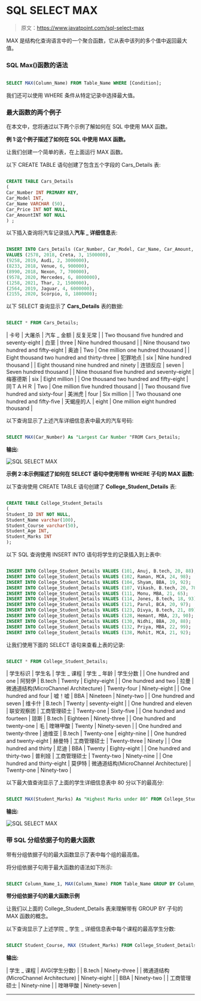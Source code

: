 # SQL SELECT MAX

> 原文：<https://www.javatpoint.com/sql-select-max>

MAX 是结构化查询语言中的一个聚合函数，它从表中该列的多个值中返回最大值。

### SQL Max()函数的语法

```sql

SELECT MAX(Column_Name) FROM Table_Name WHERE [Condition];

```

我们还可以使用 WHERE 条件从特定记录中选择最大值。

### 最大函数的两个例子

在本文中，您将通过以下两个示例了解如何在 SQL 中使用 MAX 函数。

**例 1:这个例子描述了如何在 SQL 中使用 MAX 函数。**

让我们创建一个简单的表，在上面运行 MAX 函数。

以下 CREATE TABLE 语句创建了包含五个字段的 Cars_Details 表:

```sql

CREATE TABLE Cars_Details
(
Car_Number INT PRIMARY KEY,
Car_Model INT,
Car_Name VARCHAR (50),
Car_Price INT NOT NULL,
Car_AmountINT NOT NULL
) ;

```

以下插入查询将汽车记录插入**汽车 _ 详细信息**表:

```sql

INSERT INTO Cars_Details (Car_Number, Car_Model, Car_Name, Car_Amount, Car_Price) 
VALUES (2578, 2018, Creta, 3, 1500000),
(9258, 2019, Audi, 2, 3000000), 
(8233, 2018, Venue, 6, 900000),
(8990, 2018, Nexon, 7, 700000),
(9578, 2020, Mercedes, 6, 8000000),
(1258, 2021, Thar, 2, 1500000),
(2564, 2019, Jaguar, 4, 6000000),
(2155, 2020, Scorpio, 8, 1800000);

```

以下 SELECT 查询显示了 **Cars_Details** 表的数据:

```sql

SELECT * FROM Cars_Details;

```

| 卡号 | 大屠杀 | 汽车 _ 金额 | 反复无常 |
| Two thousand five hundred and seventy-eight | 白垩 | three | Nine hundred thousand |
| Nine thousand two hundred and fifty-eight | 奥迪 | Two | One million one hundred thousand |
| Eight thousand two hundred and thirty-three | 犯罪地点 | six | Nine hundred thousand |
| Eight thousand nine hundred and ninety | 连锁反应 | seven | Seven hundred thousand |
| Nine thousand five hundred and seventy-eight | 梅塞德斯 | six | Eight million |
| One thousand two hundred and fifty-eight | 同ＴＡＨＲ | Two | One million five hundred thousand |
| Two thousand five hundred and sixty-four | 美洲虎 | four | Six million |
| Two thousand one hundred and fifty-five | 天蝎座的人 | eight | One million eight hundred thousand |

以下查询显示了上述汽车详细信息表中最大的汽车号码:

```sql

SELECT MAX(Car_Number) As "Largest Car Number "FROM Cars_Details;

```

**输出:**

![SQL SELECT MAX](img/3ad4081f3892c8a3b6a7d8dbea40ca67.png)

**示例 2:本示例描述了如何在 SELECT 语句中使用带有 WHERE 子句的 MAX 函数:**

以下查询使用 CREATE TABLE 语句创建了 **College_Student_Details** 表:

```sql

CREATE TABLE College_Student_Details
(
Student_ID INT NOT NULL, 
Student_Name varchar(100),
Student_Course varchar(50),
Student_Age INT, 
Student_Marks INT
); 

```

以下 SQL 查询使用 INSERT INTO 语句将学生的记录插入到上表中:

```sql

INSERT INTO College_Student_Details VALUES (101, Anuj, B.tech, 20, 88);
INSERT INTO College_Student_Details VALUES (102, Raman, MCA, 24, 98);
INSERT INTO College_Student_Details VALUES (104, Shyam, BBA, 19, 92);
INSERT INTO College_Student_Details VALUES (107, Vikash, B.tech, 20, 78);
INSERT INTO College_Student_Details VALUES (111, Monu, MBA, 21, 65);
INSERT INTO College_Student_Details VALUES (114, Jones, B.tech, 18, 93);
INSERT INTO College_Student_Details VALUES (121, Parul, BCA, 20, 97);
INSERT INTO College_Student_Details VALUES (123, Divya, B.tech, 21, 89);
INSERT INTO College_Student_Details VALUES (128, Hemant, MBA, 23, 90);
INSERT INTO College_Student_Details VALUES (130, Nidhi, BBA, 20, 88);
INSERT INTO College_Student_Details VALUES (132, Priya, MBA, 22, 99);
INSERT INTO College_Student_Details VALUES (138, Mohit, MCA, 21, 92);

```

让我们使用下面的 SELECT 语句来查看上表的记录:

```sql

SELECT * FROM College_Student_Details;

```

| 学生标识 | 学生名 | 学生 _ 课程 | 学生 _ 年龄 | 学生分数 |
| One hundred and one | 阿努伊 | B.tech | Twenty | Eighty-eight |
| One hundred and two | 拉曼 | 微通道结构(MicroChannel Architecture) | Twenty-four | Ninety-eight |
| One hundred and four | 嘘！嘘 | BBA | Nineteen | Ninety-two |
| One hundred and seven | 维卡什 | B.tech | Twenty | seventy-eight |
| One hundred and eleven | 联安观察团 | 工商管理硕士 | Twenty-one | Sixty-five |
| One hundred and fourteen | 琼斯 | B.tech | Eighteen | Ninety-three |
| One hundred and twenty-one | 毛 | 喹啉甲酸 | Twenty | Ninety-seven |
| One hundred and twenty-three | 迪维亚 | B.tech | Twenty-one | eighty-nine |
| One hundred and twenty-eight | 赫曼特 | 工商管理硕士 | Twenty-three | Ninety |
| One hundred and thirty | 尼迪 | BBA | Twenty | Eighty-eight |
| One hundred and thirty-two | 普利娅 | 工商管理硕士 | Twenty-two | Ninety-nine |
| One hundred and thirty-eight | 莫伊特 | 微通道结构(MicroChannel Architecture) | Twenty-one | Ninety-two |

以下最大值查询显示了上面的学生详细信息表中 80 分以下的最高分:

```sql

SELECT MAX(Student_Marks) As "Highest Marks under 80" FROM College_Student_Details WHERE Student_Marks < 80;

```

**输出:**

![SQL SELECT MAX](img/dd7ae0603cbc7f404e8220c27658b9bc.png)

### 带 SQL 分组依据子句的最大函数

带有分组依据子句的最大函数显示了表中每个组的最高值。

将分组依据子句用于最大函数的语法如下所示:

```sql

SELECT Column_Name_1, MAX(Column_Name) FROM Table_Name GROUP BY Column_Name_1;

```

**带分组依据子句的最大函数示例**

让我们以上面的 College_Student_Details 表来理解带有 GROUP BY 子句的 MAX 函数的概念。

以下查询显示了上述学院 _ 学生 _ 详细信息表中每个课程的最高学生分数:

```sql

SELECT Student_Course, MAX (Student_Marks) FROM College_Student_Details GROUP BY Student_Course;

```

**输出:**

| 学生 _ 课程 | AVG(学生分数) |
| B.tech | Ninety-three |
| 微通道结构(MicroChannel Architecture) | Ninety-eight |
| BBA | Ninety-two |
| 工商管理硕士 | Ninety-nine |
| 喹啉甲酸 | Ninety-seven |

* * *